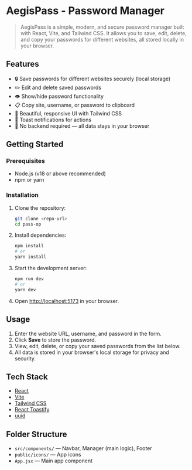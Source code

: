 
# AegisPass - Password Manager

>AegisPass is a simple, modern, and secure password manager built with React, Vite, and Tailwind CSS. It allows you to save, edit, delete, and copy your passwords for different websites, all stored locally in your browser.

## Features

- 🔒 Save passwords for different websites securely (local storage)
- ✏️ Edit and delete saved passwords
- 👁️ Show/hide password functionality
- 📋 Copy site, username, or password to clipboard
- 🎨 Beautiful, responsive UI with Tailwind CSS
- 🔔 Toast notifications for actions
- 💾 No backend required — all data stays in your browser

## Getting Started

### Prerequisites
- Node.js (v18 or above recommended)
- npm or yarn

### Installation

1. Clone the repository:
	```sh
	git clone <repo-url>
	cd pass-op
	```
2. Install dependencies:
	```sh
	npm install
	# or
	yarn install
	```
3. Start the development server:
	```sh
	npm run dev
	# or
	yarn dev
	```
4. Open [http://localhost:5173](http://localhost:5173) in your browser.

## Usage

1. Enter the website URL, username, and password in the form.
2. Click **Save** to store the password.
3. View, edit, delete, or copy your saved passwords from the list below.
4. All data is stored in your browser's local storage for privacy and security.

## Tech Stack

- [React](https://react.dev/)
- [Vite](https://vitejs.dev/)
- [Tailwind CSS](https://tailwindcss.com/)
- [React Toastify](https://fkhadra.github.io/react-toastify/)
- [uuid](https://www.npmjs.com/package/uuid)

## Folder Structure

- `src/components/` — Navbar, Manager (main logic), Footer
- `public/icons/` — App icons
- `App.jsx` — Main app component


